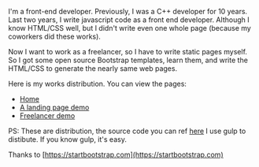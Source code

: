 I'm a front-end developer. Previously, I was a C++ developer for 10 years. Last two years, I write javascript code as a front end developer. Although I know HTML/CSS well, but I didn't write even one whole page (because my coworkers did these works). 

Now I want to work as a freelancer, so I have to write static pages myself. So I got some open source Bootstrap templates, learn them, and write the HTML/CSS to generate the nearly same web pages.

Here is my works distribution. You can view the pages: 

* [Home](https://notecode.github.io)
* [A landing page demo](https://notecode.github.io/demo/landing.html)
* [Freelancer demo](https://notecode.github.io/demo/freelancer.html)

PS: 
These are distribution, the source code you can ref [here](https://github.com/notecode/repo/tree/master/frontend/stone)
I use gulp to distibute. If you know gulp, it's easy.

Thanks to [https://startbootstrap.com](https://startbootstrap.com)

